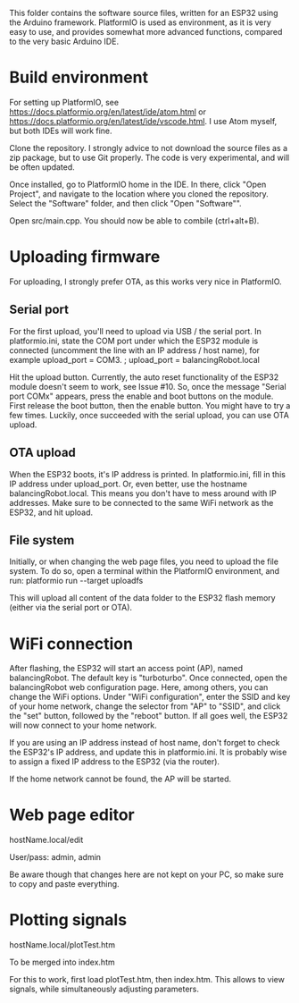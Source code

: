 This folder contains the software source files, written for an ESP32 using the Arduino framework. PlatformIO is used as environment, as it is very easy to use, and provides somewhat more advanced functions, compared to the very basic Arduino IDE. 

# Build environment
For setting up PlatformIO, see https://docs.platformio.org/en/latest/ide/atom.html or https://docs.platformio.org/en/latest/ide/vscode.html. I use Atom myself, but both IDEs will work fine. 

Clone the repository. I strongly advice to not download the source files as a zip package, but to use Git properly. The code is very experimental, and will be often updated.

Once installed, go to PlatformIO home in the IDE. In there, click "Open Project", and navigate to the location where you cloned the repository. Select the "Software" folder, and then click "Open "Software"". 

Open src/main.cpp. You should now be able to combile (ctrl+alt+B).

# Uploading firmware
For uploading, I strongly prefer OTA, as this works very nice in PlatformIO.  

## Serial port
For the first upload, you'll need to upload via USB / the serial port. In platformio.ini, state the COM port under which the ESP32 module is connected (uncomment the line with an IP address / host name), for example 
upload_port = COM3. 
; upload_port = balancingRobot.local

Hit the upload button. Currently, the auto reset functionality of the ESP32 module doesn't seem to work, see Issue #10. So, once the message "Serial port COMx" appears, press the enable and boot buttons on the module. First release the boot button, then the enable button. You might have to try a few times. Luckily, once succeeded with the serial upload, you can use OTA upload.

## OTA upload
When the ESP32 boots, it's IP address is printed. In platformio.ini, fill in this IP address under upload_port. Or, even better, use the hostname balancingRobot.local. This means you don't have to mess around with IP addresses. Make sure to be connected to the same WiFi network as the ESP32, and hit upload.

## File system
Initially, or when changing the web page files, you need to upload the file system. To do so, open a terminal within the PlatformIO environment, and run:
platformio run --target uploadfs

This will upload all content of the data folder to the ESP32 flash memory (either via the serial port or OTA).

# WiFi connection
After flashing, the ESP32 will start an access point (AP), named balancingRobot. The default key is "turboturbo". Once connected, open the balancingRobot web configuration page. Here, among others, you can change the WiFi options. Under "WiFi configuration", enter the SSID and key of your home network, change the selector from "AP" to "SSID", and click the "set" button, followed by the "reboot" button. If all goes well, the ESP32 will now connect to your home network. 

If you are using an IP address instead of host name, don't forget to check the ESP32's IP address, and update this in platformio.ini. It is probably wise to assign a fixed IP address to the ESP32 (via the router).

If the home network cannot be found, the AP will be started.

# Web page editor
hostName.local/edit

User/pass: admin, admin

Be aware though that changes here are not kept on your PC, so make sure to copy and paste everything.

# Plotting signals
hostName.local/plotTest.htm

To be merged into index.htm

For this to work, first load plotTest.htm, then index.htm. This allows to view signals, while simultaneously adjusting parameters. 
